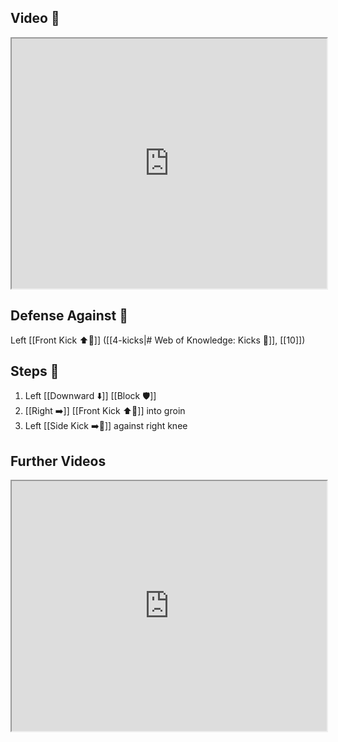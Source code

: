 ## Video 🎥

<iframe src="https://www.youtube.com/embed/Ks7n7LfrHkw" width="100%" height="400"></iframe>

## Defense Against 🤺

Left [[Front Kick ⬆️🦵]] ([[4-kicks|# Web of Knowledge: Kicks 🦶]], [[10]])

## Steps 👣

1. Left [[Downward ⬇️]] [[Block 🛡️]]
2. [[Right ➡️]] [[Front Kick ⬆️🦵]] into groin
3. Left [[Side Kick ➡️🦵]] against right knee

## Further Videos

<iframe src="https://www.youtube.com/embed/IXZ6kr4VHQw?start=273&end=288" width="100%" height="400"></iframe>
